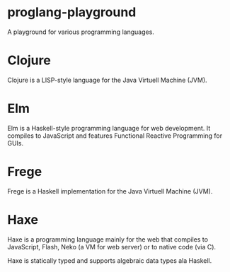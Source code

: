 proglang-playground
===================

A playground for various programming languages.

# Clojure

Clojure is a LISP-style language for the Java Virtuell Machine (JVM).


# Elm

Elm is a Haskell-style programming language for web development. It compiles to JavaScript and features Functional Reactive Programming for GUIs.

# Frege

Frege is a Haskell implementation for the Java Virtuell Machine (JVM).

# Haxe

Haxe is a programming language mainly for the web that compiles to JavaScript, Flash, Neko (a VM for web server) or to native code (via C).

Haxe is statically typed and supports algebraic data types ala Haskell.



